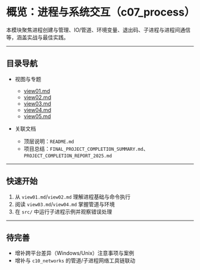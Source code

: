 # 概览：进程与系统交互（c07_process）

本模块聚焦进程创建与管理、IO/管道、环境变量、退出码、子进程与进程间通信等，涵盖实战与最佳实践。

---

## 目录导航

- 视图与专题
  - [view01.md](./view01.md)
  - [view02.md](./view02.md)
  - [view03.md](./view03.md)
  - [view04.md](./view04.md)
  - [view05.md](./view05.md)

- 关联文档
  - 顶层说明：`README.md`
  - 项目总结：`FINAL_PROJECT_COMPLETION_SUMMARY.md`、`PROJECT_COMPLETION_REPORT_2025.md`

---

## 快速开始

1) 从 `view01.md`/`view02.md` 理解进程基础与命令执行
2) 阅读 `view03.md`/`view04.md` 掌握管道与环境
3) 在 `src/` 中运行子进程示例并观察错误处理

---

## 待完善

- 增补跨平台差异（Windows/Unix）注意事项与案例
- 增补与 `c10_networks` 的管道/子进程网络工具链联动

